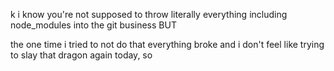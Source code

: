 k i know you're not supposed to throw literally everything including node_modules into the git business BUT

the one time i tried to not do that everything broke and i don't feel like trying to slay that dragon again today, so

